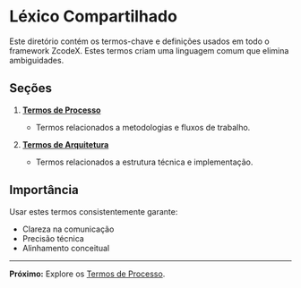 # Léxico Compartilhado

Este diretório contém os termos-chave e definições usados em todo o framework ZcodeX. Estes termos criam uma linguagem comum que elimina ambiguidades.

## Seções

1.  **[Termos de Processo](01_termos_processo.md)**
    *   Termos relacionados a metodologias e fluxos de trabalho.

2.  **[Termos de Arquitetura](02_termos_arquitetura.md)**
    *   Termos relacionados a estrutura técnica e implementação.

## Importância

Usar estes termos consistentemente garante:
-   Clareza na comunicação
-   Precisão técnica  
-   Alinhamento conceitual

---

**Próximo:** Explore os [Termos de Processo](01_termos_processo.md).
